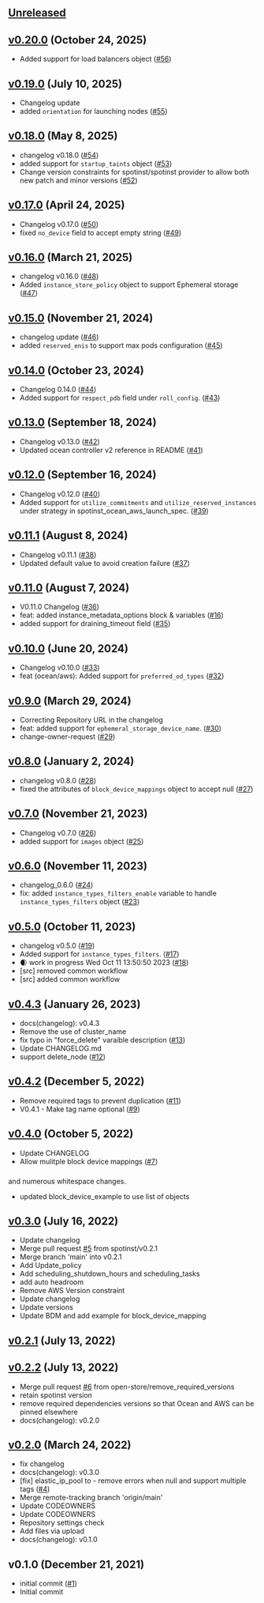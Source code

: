 <a name="unreleased"></a>
## [Unreleased]



<a name="v0.20.0"></a>
## [v0.20.0] (October 24, 2025)

- Added support for load balancers object ([#56](https://github.com/spotinst/terraform-spotinst-ocean-aws-k8s-vng/issues/56))


<a name="v0.19.0"></a>
## [v0.19.0] (July 10, 2025)

- Changelog update
- added `orientation` for launching nodes ([#55](https://github.com/spotinst/terraform-spotinst-ocean-aws-k8s-vng/issues/55))


<a name="v0.18.0"></a>
## [v0.18.0] (May 8, 2025)

- changelog v0.18.0 ([#54](https://github.com/spotinst/terraform-spotinst-ocean-aws-k8s-vng/issues/54))
- added support for `startup_taints` object ([#53](https://github.com/spotinst/terraform-spotinst-ocean-aws-k8s-vng/issues/53))
- Change version constraints for spotinst/spotinst provider to allow both new patch and minor versions ([#52](https://github.com/spotinst/terraform-spotinst-ocean-aws-k8s-vng/issues/52))


<a name="v0.17.0"></a>
## [v0.17.0] (April 24, 2025)

- Changelog v0.17.0 ([#50](https://github.com/spotinst/terraform-spotinst-ocean-aws-k8s-vng/issues/50))
- fixed `no_device` field to accept empty string ([#49](https://github.com/spotinst/terraform-spotinst-ocean-aws-k8s-vng/issues/49))


<a name="v0.16.0"></a>
## [v0.16.0] (March 21, 2025)

- changelog v0.16.0 ([#48](https://github.com/spotinst/terraform-spotinst-ocean-aws-k8s-vng/issues/48))
- Added `instance_store_policy` object to support Ephemeral storage ([#47](https://github.com/spotinst/terraform-spotinst-ocean-aws-k8s-vng/issues/47))


<a name="v0.15.0"></a>
## [v0.15.0] (November 21, 2024)

- changelog update ([#46](https://github.com/spotinst/terraform-spotinst-ocean-aws-k8s-vng/issues/46))
- added `reserved_enis` to support max pods configuration ([#45](https://github.com/spotinst/terraform-spotinst-ocean-aws-k8s-vng/issues/45))


<a name="v0.14.0"></a>
## [v0.14.0] (October 23, 2024)

- Changelog 0.14.0 ([#44](https://github.com/spotinst/terraform-spotinst-ocean-aws-k8s-vng/issues/44))
- Added support for `respect_pdb` field under `roll_config`. ([#43](https://github.com/spotinst/terraform-spotinst-ocean-aws-k8s-vng/issues/43))


<a name="v0.13.0"></a>
## [v0.13.0] (September 18, 2024)

- Changelog v0.13.0 ([#42](https://github.com/spotinst/terraform-spotinst-ocean-aws-k8s-vng/issues/42))
- Updated ocean controller v2 reference in README  ([#41](https://github.com/spotinst/terraform-spotinst-ocean-aws-k8s-vng/issues/41))


<a name="v0.12.0"></a>
## [v0.12.0] (September 16, 2024)

- Changelog v0.12.0 ([#40](https://github.com/spotinst/terraform-spotinst-ocean-aws-k8s-vng/issues/40))
- Added support for `utilize_commitments` and `utilize_reserved_instances` under strategy in spotinst_ocean_aws_launch_spec. ([#39](https://github.com/spotinst/terraform-spotinst-ocean-aws-k8s-vng/issues/39))


<a name="v0.11.1"></a>
## [v0.11.1] (August 8, 2024)

- Changelog v0.11.1 ([#38](https://github.com/spotinst/terraform-spotinst-ocean-aws-k8s-vng/issues/38))
- Updated default value to avoid creation failure ([#37](https://github.com/spotinst/terraform-spotinst-ocean-aws-k8s-vng/issues/37))


<a name="v0.11.0"></a>
## [v0.11.0] (August 7, 2024)

- V0.11.0 Changelog ([#36](https://github.com/spotinst/terraform-spotinst-ocean-aws-k8s-vng/issues/36))
- feat: added instance_metadata_options block & variables ([#16](https://github.com/spotinst/terraform-spotinst-ocean-aws-k8s-vng/issues/16))
- added support for draining_timeout field ([#35](https://github.com/spotinst/terraform-spotinst-ocean-aws-k8s-vng/issues/35))


<a name="v0.10.0"></a>
## [v0.10.0] (June 20, 2024)

- Changelog v0.10.0 ([#33](https://github.com/spotinst/terraform-spotinst-ocean-aws-k8s-vng/issues/33))
- feat (ocean/aws): Added support for `preferred_od_types` ([#32](https://github.com/spotinst/terraform-spotinst-ocean-aws-k8s-vng/issues/32))


<a name="v0.9.0"></a>
## [v0.9.0] (March 29, 2024)

- Correcting Repository URL in the changelog
- feat: added support for `ephemeral_storage_device_name`. ([#30](https://github.com/spotinst/terraform-spotinst-ocean-aws-k8s-vng/issues/30))
- change-owner-request ([#29](https://github.com/spotinst/terraform-spotinst-ocean-aws-k8s-vng/issues/29))


<a name="v0.8.0"></a>
## [v0.8.0] (January 2, 2024)

- changelog v0.8.0 ([#28](https://github.com/spotinst/terraform-spotinst-ocean-aws-k8s-vng/issues/28))
- fixed the attributes of `block_device_mappings` object to accept null ([#27](https://github.com/spotinst/terraform-spotinst-ocean-aws-k8s-vng/issues/27))


<a name="v0.7.0"></a>
## [v0.7.0] (November 21, 2023)

- Changelog v0.7.0 ([#26](https://github.com/spotinst/terraform-spotinst-ocean-aws-k8s-vng/issues/26))
- added support for `images` object ([#25](https://github.com/spotinst/terraform-spotinst-ocean-aws-k8s-vng/issues/25))


<a name="v0.6.0"></a>
## [v0.6.0] (November 11, 2023)

- changelog_0.6.0 ([#24](https://github.com/spotinst/terraform-spotinst-ocean-aws-k8s-vng/issues/24))
- fix: added `instance_types_filters_enable` variable to handle `instance_types_filters` object ([#23](https://github.com/spotinst/terraform-spotinst-ocean-aws-k8s-vng/issues/23))


<a name="v0.5.0"></a>
## [v0.5.0] (October 11, 2023)

- changelog v0.5.0 ([#19](https://github.com/spotinst/terraform-spotinst-ocean-aws-k8s-vng/issues/19))
- Added support for `instance_types_filters`. ([#17](https://github.com/spotinst/terraform-spotinst-ocean-aws-k8s-vng/issues/17))
- 🌒 work in progress Wed Oct 11 13:50:50 2023 ([#18](https://github.com/spotinst/terraform-spotinst-ocean-aws-k8s-vng/issues/18))
- [src] removed common workflow
- [src] added common workflow


<a name="v0.4.3"></a>
## [v0.4.3] (January 26, 2023)

- docs(changelog): v0.4.3
- Remove the use of cluster_name
- fix typo in  "force_delete" varaible description ([#13](https://github.com/spotinst/terraform-spotinst-ocean-aws-k8s-vng/issues/13))
- Update CHANGELOG.md
- support delete_node ([#12](https://github.com/spotinst/terraform-spotinst-ocean-aws-k8s-vng/issues/12))


<a name="v0.4.2"></a>
## [v0.4.2] (December 5, 2022)

- Remove required tags to prevent duplication ([#11](https://github.com/spotinst/terraform-spotinst-ocean-aws-k8s-vng/issues/11))
- V0.4.1 - Make tag name optional ([#9](https://github.com/spotinst/terraform-spotinst-ocean-aws-k8s-vng/issues/9))


<a name="v0.4.0"></a>
## [v0.4.0] (October 5, 2022)

- Update CHANGELOG
- Allow mulitple block device mappings ([#7](https://github.com/spotinst/terraform-spotinst-ocean-aws-k8s-vng/issues/7))

### 

and numerous whitespace changes.
* updated block_device_example to use list of objects


<a name="v0.3.0"></a>
## [v0.3.0] (July 16, 2022)

- Update changelog
- Merge pull request [#5](https://github.com/spotinst/terraform-spotinst-ocean-aws-k8s-vng/issues/5) from spotinst/v0.2.1
- Merge branch 'main' into v0.2.1
- Add Update_policy
- Add scheduling_shutdown_hours and scheduling_tasks
- add auto headroom
- Remove AWS Version constraint
- Update changelog
- Update versions
- Update BDM and add example for block_device_mapping


<a name="v0.2.1"></a>
## [v0.2.1] (July 13, 2022)



<a name="v0.2.2"></a>
## [v0.2.2] (July 13, 2022)

- Merge pull request [#6](https://github.com/spotinst/terraform-spotinst-ocean-aws-k8s-vng/issues/6) from open-store/remove_required_versions
- retain spotinst version
- remove required dependencies versions so that Ocean and AWS can be pinned elsewhere
- docs(changelog): v0.2.0


<a name="v0.2.0"></a>
## [v0.2.0] (March 24, 2022)

- fix changelog
- docs(changelog): v0.3.0
- [fix] elastic_ip_pool to  - remove errors when null and support multiple tags ([#4](https://github.com/spotinst/terraform-spotinst-ocean-aws-k8s-vng/issues/4))
- Merge remote-tracking branch 'origin/main'
- Update CODEOWNERS
- Update CODEOWNERS
- Repository settings check
- Add files via upload
- docs(changelog): v0.1.0


<a name="v0.1.0"></a>
## v0.1.0 (December 21, 2021)

- initial commit ([#1](https://github.com/spotinst/terraform-spotinst-ocean-aws-k8s-vng/issues/1))
- Initial commit


[Unreleased]: https://github.com/spotinst/terraform-spotinst-ocean-aws-k8s-vng/compare/v0.20.0...HEAD
[v0.20.0]: https://github.com/spotinst/terraform-spotinst-ocean-aws-k8s-vng/compare/v0.19.0...v0.20.0
[v0.19.0]: https://github.com/spotinst/terraform-spotinst-ocean-aws-k8s-vng/compare/v0.18.0...v0.19.0
[v0.18.0]: https://github.com/spotinst/terraform-spotinst-ocean-aws-k8s-vng/compare/v0.17.0...v0.18.0
[v0.17.0]: https://github.com/spotinst/terraform-spotinst-ocean-aws-k8s-vng/compare/v0.16.0...v0.17.0
[v0.16.0]: https://github.com/spotinst/terraform-spotinst-ocean-aws-k8s-vng/compare/v0.15.0...v0.16.0
[v0.15.0]: https://github.com/spotinst/terraform-spotinst-ocean-aws-k8s-vng/compare/v0.14.0...v0.15.0
[v0.14.0]: https://github.com/spotinst/terraform-spotinst-ocean-aws-k8s-vng/compare/v0.13.0...v0.14.0
[v0.13.0]: https://github.com/spotinst/terraform-spotinst-ocean-aws-k8s-vng/compare/v0.12.0...v0.13.0
[v0.12.0]: https://github.com/spotinst/terraform-spotinst-ocean-aws-k8s-vng/compare/v0.11.1...v0.12.0
[v0.11.1]: https://github.com/spotinst/terraform-spotinst-ocean-aws-k8s-vng/compare/v0.11.0...v0.11.1
[v0.11.0]: https://github.com/spotinst/terraform-spotinst-ocean-aws-k8s-vng/compare/v0.10.0...v0.11.0
[v0.10.0]: https://github.com/spotinst/terraform-spotinst-ocean-aws-k8s-vng/compare/v0.9.0...v0.10.0
[v0.9.0]: https://github.com/spotinst/terraform-spotinst-ocean-aws-k8s-vng/compare/v0.8.0...v0.9.0
[v0.8.0]: https://github.com/spotinst/terraform-spotinst-ocean-aws-k8s-vng/compare/v0.7.0...v0.8.0
[v0.7.0]: https://github.com/spotinst/terraform-spotinst-ocean-aws-k8s-vng/compare/v0.6.0...v0.7.0
[v0.6.0]: https://github.com/spotinst/terraform-spotinst-ocean-aws-k8s-vng/compare/v0.5.0...v0.6.0
[v0.5.0]: https://github.com/spotinst/terraform-spotinst-ocean-aws-k8s-vng/compare/v0.4.3...v0.5.0
[v0.4.3]: https://github.com/spotinst/terraform-spotinst-ocean-aws-k8s-vng/compare/v0.4.2...v0.4.3
[v0.4.2]: https://github.com/spotinst/terraform-spotinst-ocean-aws-k8s-vng/compare/v0.4.0...v0.4.2
[v0.4.0]: https://github.com/spotinst/terraform-spotinst-ocean-aws-k8s-vng/compare/v0.3.0...v0.4.0
[v0.3.0]: https://github.com/spotinst/terraform-spotinst-ocean-aws-k8s-vng/compare/v0.2.1...v0.3.0
[v0.2.1]: https://github.com/spotinst/terraform-spotinst-ocean-aws-k8s-vng/compare/v0.2.2...v0.2.1
[v0.2.2]: https://github.com/spotinst/terraform-spotinst-ocean-aws-k8s-vng/compare/v0.2.0...v0.2.2
[v0.2.0]: https://github.com/spotinst/terraform-spotinst-ocean-aws-k8s-vng/compare/v0.1.0...v0.2.0
